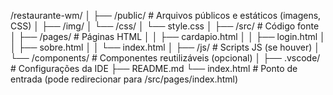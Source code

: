 /restaurante-wm/
│
├── /public/                # Arquivos públicos e estáticos (imagens, CSS)
│   ├── /img/
│   └── /css/
│       └── style.css
│
├── /src/                   # Código fonte
│   ├── /pages/             # Páginas HTML
│   │   ├── cardapio.html
│   │   ├── login.html
│   │   ├── sobre.html
│   │   └── index.html
│   ├── /js/                # Scripts JS (se houver)
│   └── /components/        # Componentes reutilizáveis (opcional)
│
├── .vscode/                # Configurações da IDE
├── README.md
└── index.html              # Ponto de entrada (pode redirecionar para /src/pages/index.html)
